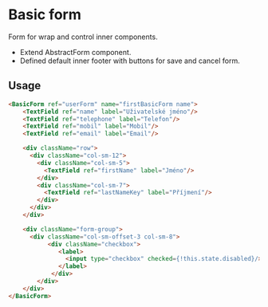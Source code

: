 # Basic form
Form for wrap and control inner components.
- Extend AbstractForm component.
- Defined default inner footer with buttons for save and cancel form.


## Usage
```html
<BasicForm ref="userForm" name="firstBasicForm name">
    <TextField ref="name" label="Uživatelské jméno"/>
    <TextField ref="telephone" label="Telefon"/>
    <TextField ref="mobil" label="Mobil"/>
    <TextField ref="email" label="Email"/>

    <div className="row">
      <div className="col-sm-12">
        <div className="col-sm-5">
          <TextField ref="firstName" label="Jméno"/>
        </div>
        <div className="col-sm-7">
          <TextField ref="lastNameKey" label="Příjmení"/>
        </div>
      </div>
    </div>

    <div className="form-group">
      <div className="col-sm-offset-3 col-sm-8">
           <div className="checkbox">
              <label>
                <input type="checkbox" checked={!this.state.disabled}/> Aktivní
              </label>
            </div>
        </div>
    </div>
</BasicForm>
```
